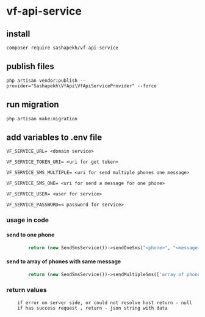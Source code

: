 # vf-api-service

## install
```composer require sashapekh/vf-api-service```

## publish files
```php artisan vendor:publish --provider="Sashapekh\VfApi\VfApiServiceProvider" --force```
## run migration
```php artisan make:migration```

## add variables to .env file

```VF_SERVICE_URL= <domain service>``` 

```VF_SERVICE_TOKEN_URI= <uri for get token>```

```VF_SERVICE_SMS_MULTIPLE= <uri for send multiple phones one message>```

```VF_SERVICE_SMS_ONE= <uri for send a message for one phone>```

```VF_SERVICE_USER= <user for service>```

```VF_SERVICE_PASSWORD=< password for service>```

### usage in code
#### send to one phone
```php 
        return (new SendSmsService())->sendOneSms("<phone>", "<message>");
```
#### send to array of phones with same message
```php 
        return (new SendSmsService())->sendMultipleSms(['array of phones'], "<message>");
```
### return values
```
    if error on server side, or could not resolve host return - null
    if has success request , return - json string with data
```
